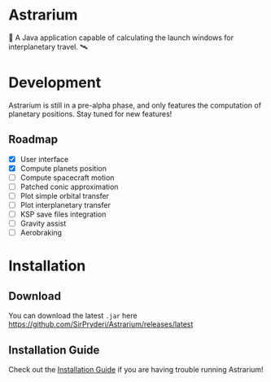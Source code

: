 <!--
  Title: Astrarium
  Description: A Java application capable of calculating the launch windows for interplanetary travel.
  Author: Vittorio Iocolano aka SirPryderi
  -->
# Astrarium
🚀 A Java application capable of calculating the launch windows for interplanetary travel. 🛰

# Development
Astrarium is still in a pre-alpha phase, and only features the computation of planetary positions. Stay tuned for new features!

## Roadmap
- [x] User interface
- [x] Compute planets position
- [ ] Compute spacecraft motion
- [ ] Patched conic approximation
- [ ] Plot simple orbital transfer
- [ ] Plot interplanetary transfer
- [ ] KSP save files integration
- [ ] Gravity assist
- [ ] Aerobraking

# Installation
## Download
You can download the latest `.jar` here <https://github.com/SirPryderi/Astrarium/releases/latest>

## Installation Guide
Check out the [Installation Guide](InstallationGuide.md) if you are having trouble running Astrarium!

